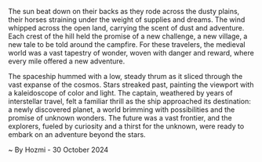 
The sun beat down on their backs as they rode across the dusty plains, their horses straining under the weight of supplies and dreams. The wind whipped across the open land, carrying the scent of dust and adventure. Each crest of the hill held the promise of a new challenge, a new village, a new tale to be told around the campfire. For these travelers, the medieval world was a vast tapestry of wonder, woven with danger and reward, where every mile offered a new adventure. 

The spaceship hummed with a low, steady thrum as it sliced through the vast expanse of the cosmos. Stars streaked past, painting the viewport with a kaleidoscope of color and light.  The captain, weathered by years of interstellar travel, felt a familiar thrill as the ship approached its destination: a newly discovered planet, a world brimming with possibilities and the promise of unknown wonders. The future was a vast frontier, and the explorers, fueled by curiosity and a thirst for the unknown, were ready to embark on an adventure beyond the stars. 

~ By Hozmi - 30 October 2024
